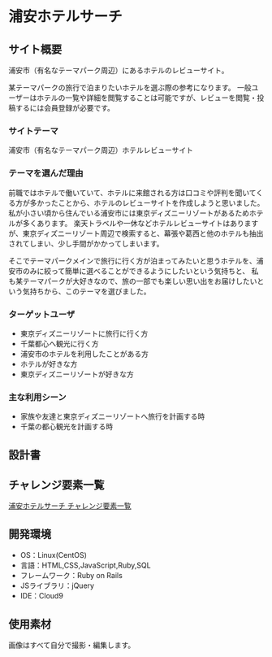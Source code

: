 # 浦安ホテルサーチ

## サイト概要
浦安市（有名なテーマパーク周辺）にあるホテルのレビューサイト。

某テーマパークの旅行で泊まりたいホテルを選ぶ際の参考になります。
一般ユーザーはホテルの一覧や詳細を閲覧することは可能ですが、レビューを閲覧・投稿するには会員登録が必要です。

### サイトテーマ
浦安市（有名なテーマパーク周辺）ホテルレビューサイト

### テーマを選んだ理由

前職ではホテルで働いていて、ホテルに来館される方は口コミや評判を聞いてくる方が多かったことから、ホテルのレビューサイトを作成しようと思いました。
私が小さい頃から住んでいる浦安市には東京ディズニーリゾートがあるためホテルが多くあります。
楽天トラベルや一休などホテルレビューサイトはありますが、東京ディズニーリゾート周辺で検索すると、幕張や葛西と他のホテルも抽出されてしまい、少し手間がかかってしまいます。

そこでテーマパークメインで旅行に行く方が泊まってみたいと思うホテルを、浦安市のみに絞って簡単に選べることができるようにしたいという気持ちと、
私も某テーマパークが大好きなので、旅の一部でも楽しい思い出をお届けしたいという気持ちから、このテーマを選びました。

### ターゲットユーザ

- 東京ディズニーリゾートに旅行に行く方
- 千葉都心へ観光に行く方
- 浦安市のホテルを利用したことがある方
- ホテルが好きな方
- 東京ディズニーリゾートが好きな方

### 主な利用シーン

- 家族や友達と東京ディズニーリゾートへ旅行を計画する時
- 千葉の都心観光を計画する時

## 設計書


## チャレンジ要素一覧
[浦安ホテルサーチ チャレンジ要素一覧](https://docs.google.com/spreadsheets/d/1g0c8Bz8RHw8O-zL7bRNLPVbDtSNMyuum_2vkwjnZWr4/edit#gid=0)

## 開発環境
- OS：Linux(CentOS)
- 言語：HTML,CSS,JavaScript,Ruby,SQL
- フレームワーク：Ruby on Rails
- JSライブラリ：jQuery
- IDE：Cloud9

## 使用素材

画像はすべて自分で撮影・編集します。
